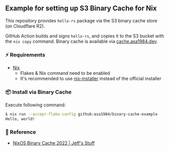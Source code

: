 ## Example for setting up S3 Binary Cache for Nix

This repository provides `hello-rs` package via the S3 binary cache store (on Cloudflare R2).

GitHub Action builds and signs `hello-rs`, and copies it to the S3 bucket with the `nix copy` command. Binary cache is available via [cache.asa1984.dev](https://cache.asa1984.dev).

### :zap: Requirements

- [Nix](https://nixos.org)
  - Flakes & Nix command need to be enabled
  - It's recommended to use [nix-installer](https://github.com/DeterminateSystems/nix-installer) instead of the official installer

### :package: Install via Binary Cache

Execute following command:

```bash
$ nix run --accept-flake-config github:asa1984/binary-cache-example
Hello, world!
```

### :book: Reference

- [NixOS Binary Cache 2022 | Jeff's Stuff](https://jcollie.github.io/nixos/2022/04/27/nixos-binary-cache-2022.html)
